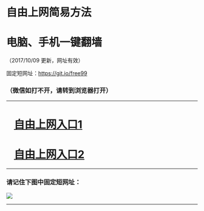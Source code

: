 ﻿# 自由上网简易方法

# 电脑、手机一键翻墙

（2017/10/09 更新，网址有效）

固定短网址：https://git.io/free99

### （微信如打不开，请转到浏览器打开）


***





# &nbsp;&nbsp; <a href="http://ft1226813190.fwq-tz-1001.info/fwqtz01.html?t=100900113814 " target="_blank">自由上网入口1</a>
# &nbsp;&nbsp; <a href="http://ft1564727578.fwq-tz-1002.info/fwqtz02.html?t=10090019609 " target="_blank">自由上网入口2</a>
***

### 请记住下图中固定短网址：

<img src="https://s3-us-west-2.amazonaws.com/fwq-1001/yjfq-20170905okok.png" /> 


***

